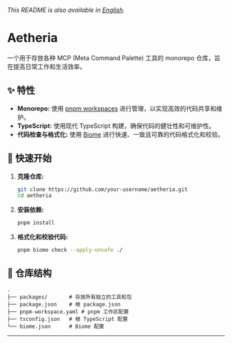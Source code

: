 *This README is also available in [English](README.md).*

# Aetheria

一个用于存放各种 MCP (Meta Command Palette) 工具的 monorepo 仓库，旨在提高日常工作和生活效率。

## ✨ 特性

- **Monorepo:** 使用 [pnpm workspaces](https://pnpm.io/workspaces) 进行管理，以实现高效的代码共享和维护。
- **TypeScript:** 使用现代 TypeScript 构建，确保代码的健壮性和可维护性。
- **代码检查与格式化:** 使用 [Biome](https://biomejs.dev/) 进行快速、一致且可靠的代码格式化和校验。

## 🚀 快速开始

1.  **克隆仓库:**
    ```bash
    git clone https://github.com/your-username/aetheria.git
    cd aetheria
    ```

2.  **安装依赖:**
    ```bash
    pnpm install
    ```

3.  **格式化和校验代码:**
    ```bash
    pnpm biome check --apply-unsafe ./
    ```

## 📂 仓库结构

```
.
├── packages/       # 存放所有独立的工具和包
├── package.json    # 根 package.json
├── pnpm-workspace.yaml # pnpm 工作区配置
├── tsconfig.json   # 根 TypeScript 配置
└── biome.json      # Biome 配置
```

---

